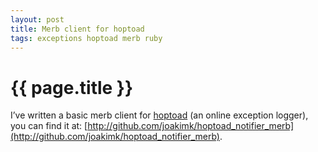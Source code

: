 ```yaml
---
layout: post
title: Merb client for hoptoad
tags: exceptions hoptoad merb ruby
---
```


{{ page.title }}
====

I’ve written a basic merb client for [hoptoad](http://www.hoptoadapp.com) (an online exception logger), you can find it at:
[http://github.com/joakimk/hoptoad_notifier_merb](http://github.com/joakimk/hoptoad_notifier_merb).
